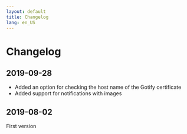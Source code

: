 ```yaml
---
layout: default
title: Changelog
lang: en_US
---
```


# Changelog

## 2019-09-28

- Added an option for checking the host name of the Gotify certificate
- Added support for notifications with images

## 2019-08-02

First version
